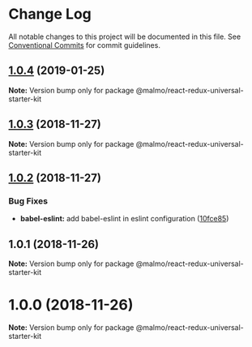 # Change Log

All notable changes to this project will be documented in this file.
See [Conventional Commits](https://conventionalcommits.org) for commit guidelines.

## [1.0.4](https://github.com/lorenzomigliorero/malmo/compare/@malmo/react-redux-universal-starter-kit@1.0.3...@malmo/react-redux-universal-starter-kit@1.0.4) (2019-01-25)

**Note:** Version bump only for package @malmo/react-redux-universal-starter-kit





## [1.0.3](https://github.com/lorenzomigliorero/malmo/compare/@malmo/react-redux-universal-starter-kit@1.0.2...@malmo/react-redux-universal-starter-kit@1.0.3) (2018-11-27)

**Note:** Version bump only for package @malmo/react-redux-universal-starter-kit





## [1.0.2](https://github.com/lorenzomigliorero/malmo/compare/@malmo/react-redux-universal-starter-kit@1.0.1...@malmo/react-redux-universal-starter-kit@1.0.2) (2018-11-27)


### Bug Fixes

* **babel-eslint:** add babel-eslint in eslint configuration ([10fce85](https://github.com/lorenzomigliorero/malmo/commit/10fce85))





## 1.0.1 (2018-11-26)

**Note:** Version bump only for package @malmo/react-redux-universal-starter-kit





# 1.0.0 (2018-11-26)

**Note:** Version bump only for package @malmo/react-redux-universal-starter-kit
